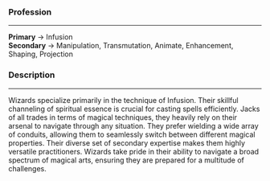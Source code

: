 
### Profession  
---  
**Primary** -> Infusion  
**Secondary** -> Manipulation, Transmutation, Animate, Enhancement, Shaping, Projection  
  
### Description  
---  
Wizards specialize primarily in the technique of Infusion. Their skillful channeling of spiritual essence is crucial for casting spells efficiently. Jacks of all trades in terms of magical techniques, they heavily rely on their arsenal to navigate through any situation. They prefer wielding a wide array of conduits, allowing them to seamlessly switch between different magical properties. Their diverse set of secondary expertise makes them highly versatile practitioners. Wizards take pride in their ability to navigate a broad spectrum of magical arts, ensuring they are prepared for a multitude of challenges.
